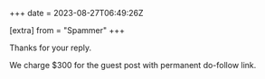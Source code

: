 +++
date = 2023-08-27T06:49:26Z

[extra]
from = "Spammer"
+++

Thanks for your reply.

We charge $300 for the guest post with permanent do-follow link.
